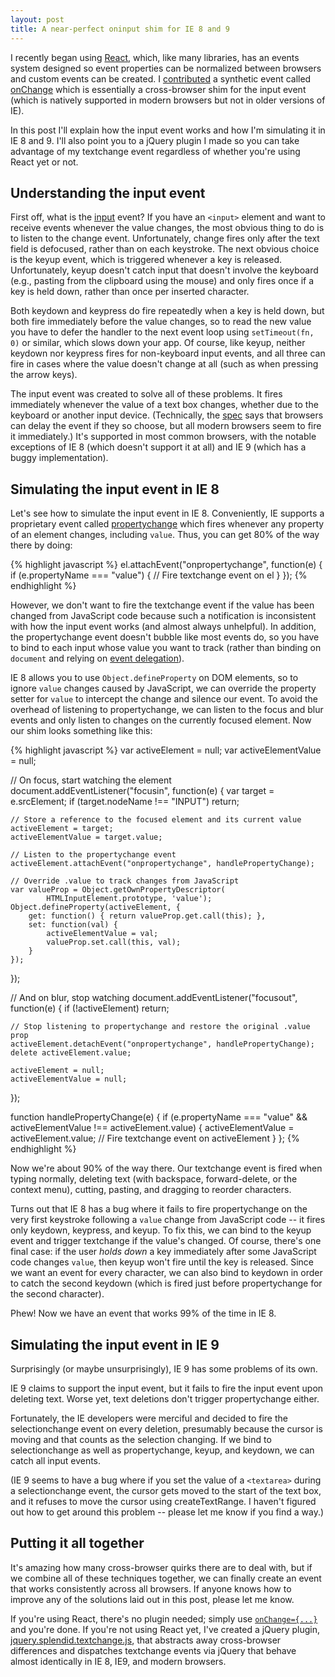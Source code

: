 ```yaml
---
layout: post
title: A near-perfect oninput shim for IE 8 and 9
---
```


I recently began using [React](http://facebook.github.io/react/), which, like many libraries, has an events system designed so event properties can be normalized between browsers and custom events can be created. I [contributed](https://github.com/facebook/react/pull/75) a synthetic event called [onChange](http://facebook.github.io/react/docs/forms.html) which is essentially a cross-browser shim for the input event (which is natively supported in modern browsers but not in older versions of IE).

In this post I'll explain how the input event works and how I'm simulating it in IE 8 and 9. I'll also point you to a jQuery plugin I made so you can take advantage of my textchange event regardless of whether you're using React yet or not.

## Understanding the input event

First off, what is the [input](https://developer.mozilla.org/en-US/docs/Web/Reference/Events/input) event? If you have an `<input>` element and want to receive events whenever the value changes, the most obvious thing to do is to listen to the change event. Unfortunately, change fires only after the text field is defocused, rather than on each keystroke. The next obvious choice is the keyup event, which is triggered whenever a key is released. Unfortunately, keyup doesn't catch input that doesn't involve the keyboard (e.g., pasting from the clipboard using the mouse) and only fires once if a key is held down, rather than once per inserted character.

Both keydown and keypress do fire repeatedly when a key is held down, but both fire immediately before the value changes, so to read the new value you have to defer the handler to the next event loop using `setTimeout(fn, 0)` or similar, which slows down your app. Of course, like keyup, neither keydown nor keypress fires for non-keyboard input events, and all three can fire in cases where the value doesn't change at all (such as when pressing the arrow keys).

The input event was created to solve all of these problems. It fires immediately whenever the value of a text box changes, whether due to the keyboard or another input device. (Technically, the [spec](http://www.whatwg.org/specs/web-apps/current-work/multipage/common-input-element-attributes.html#event-input-input) says that browsers can delay the event if they so choose, but all modern browsers seem to fire it immediately.) It's supported in most common browsers, with the notable exceptions of IE 8 (which doesn't support it at all) and IE 9 (which has a buggy implementation).

## Simulating the input event in IE 8

Let's see how to simulate the input event in IE 8. Conveniently, IE supports a proprietary event called [propertychange](http://msdn.microsoft.com/en-us/library/ie/ms536956%28v=vs.85%29.aspx) which fires whenever any property of an element changes, including `value`. Thus, you can get 80% of the way there by doing:

{% highlight javascript %}
el.attachEvent("onpropertychange", function(e) {
    if (e.propertyName === "value") {
        // Fire textchange event on el
    }
});
{% endhighlight %}

However, we don't want to fire the textchange event if the value has been changed from JavaScript code because such a notification is inconsistent with how the input event works (and almost always unhelpful). In addition, the propertychange event doesn't bubble like most events do, so you have to bind to each input whose value you want to track (rather than binding on `document` and relying on [event delegation](http://davidwalsh.name/event-delegate)).

IE 8 allows you to use `Object.defineProperty` on DOM elements, so to ignore `value` changes caused by JavaScript, we can override the property setter for `value` to intercept the change and silence our event. To avoid the overhead of listening to propertychange, we can listen to the focus and blur events and only listen to changes on the currently focused element. Now our shim looks something like this:

{% highlight javascript %}
var activeElement = null;
var activeElementValue = null;

// On focus, start watching the element
document.addEventListener("focusin", function(e) {
    var target = e.srcElement;
    if (target.nodeName !== "INPUT") return;

    // Store a reference to the focused element and its current value
    activeElement = target;
    activeElementValue = target.value;

    // Listen to the propertychange event
    activeElement.attachEvent("onpropertychange", handlePropertyChange);

    // Override .value to track changes from JavaScript
    var valueProp = Object.getOwnPropertyDescriptor(
            HTMLInputElement.prototype, 'value');
    Object.defineProperty(activeElement, {
        get: function() { return valueProp.get.call(this); },
        set: function(val) {
            activeElementValue = val;
            valueProp.set.call(this, val);
        }
    });
});

// And on blur, stop watching
document.addEventListener("focusout", function(e) {
    if (!activeElement) return;

    // Stop listening to propertychange and restore the original .value prop
    activeElement.detachEvent("onpropertychange", handlePropertyChange);
    delete activeElement.value;

    activeElement = null;
    activeElementValue = null;
});

function handlePropertyChange(e) {
    if (e.propertyName === "value" &&
            activeElementValue !== activeElement.value) {
        activeElementValue = activeElement.value;
        // Fire textchange event on activeElement
    }
};
{% endhighlight %}

Now we're about 90% of the way there. Our textchange event is fired when typing normally, deleting text (with backspace, forward-delete, or the context menu), cutting, pasting, and dragging to reorder characters.

Turns out that IE 8 has a bug where it fails to fire propertychange on the very first keystroke following a `value` change from JavaScript code -- it fires only keydown, keypress, and keyup. To fix this, we can bind to the keyup event and trigger textchange if the value's changed. Of course, there's one final case: if the user _holds down_ a key immediately after some JavaScript code changes `value`, then keyup won't fire until the key is released. Since we want an event for every character, we can also bind to keydown in order to catch the second keydown (which is fired just before propertychange for the second character).

Phew! Now we have an event that works 99% of the time in IE 8.

## Simulating the input event in IE 9

Surprisingly (or maybe unsurprisingly), IE 9 has some problems of its own.

IE 9 claims to support the input event, but it fails to fire the input event upon deleting text. Worse yet, text deletions don't trigger propertychange either.

Fortunately, the IE developers were merciful and decided to fire the selectionchange event on every deletion, presumably because the cursor is moving and that counts as the selection changing. If we bind to selectionchange as well as propertychange, keyup, and keydown, we can catch all input events.

(IE 9 seems to have a bug where if you set the value of a `<textarea>` during a selectionchange event, the cursor gets moved to the start of the text box, and it refuses to move the cursor using createTextRange. I haven't figured out how to get around this problem -- please let me know if you find a way.)

## Putting it all together

It's amazing how many cross-browser quirks there are to deal with, but if we combine all of these techniques together, we can finally create an event that works consistently across all browsers. If anyone knows how to improve any of the solutions laid out in this post, please let me know.

If you're using React, there's no plugin needed; simply use [`onChange={...}`](http://facebook.github.io/react/docs/forms.html) and you're done. If you're not using React yet, I've created a jQuery plugin, [jquery.splendid.textchange.js](https://github.com/spicyj/jquery-splendid-textchange), that abstracts away cross-browser differences and dispatches textchange events via jQuery that behave almost identically in IE 8, IE9, and modern browsers.
